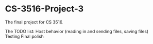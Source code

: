CS-3516-Project-3
=================

The final project for CS 3516.

The TODO list:
Host behavior (reading in and sending files, saving files)
Testing
Final polish
